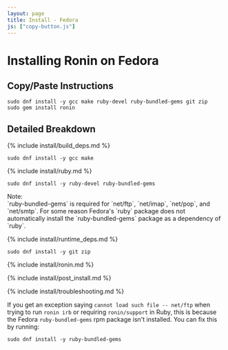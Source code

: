 ```yaml
---
layout: page
title: Install - Fedora
js: ["copy-button.js"]
---
```


# Installing Ronin on Fedora

## Copy/Paste Instructions

```shell
sudo dnf install -y gcc make ruby-devel ruby-bundled-gems git zip
sudo gem install ronin
```

## Detailed Breakdown

{% include install/build_deps.md %}

```shell
sudo dnf install -y gcc make
```

{% include install/ruby.md %}

```shell
sudo dnf install -y ruby-devel ruby-bundled-gems
```

<article class="message is-dark">
  <div class="message-header">Note:</div>
  <div class="message-body" markdown="1">
`ruby-bundled-gems` is required for `net/ftp`, `net/imap`, `net/pop`, and
`net/smtp`. For some reason Fedora's `ruby` package does not automatically
install the `ruby-bundled-gems` package as a dependency of `ruby`.
  </div>
</article>

{% include install/runtime_deps.md %}

```shell
sudo dnf install -y git zip
```

{% include install/ronin.md %}

{% include install/post_install.md %}

{% include install/troubleshooting.md %}

If you get an exception saying `cannot load such file -- net/ftp` when trying to
run `ronin irb` or requiring `ronin/support` in Ruby, this is because the
Fedora `ruby-bundled-gems` rpm package isn't installed. You can fix this by
running:

```shell
sudo dnf install -y ruby-bundled-gems
```

